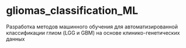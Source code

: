 # gliomas_classification_ML
Разработка методов машинного обучения для автоматизированной классификации глиом (LGG и GBM) на основе клинико-генетических данных
